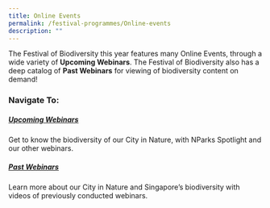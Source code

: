 ```yaml
---
title: Online Events
permalink: /festival-programmes/Online-events
description: ""
---
```

The Festival of Biodiversity this year features many Online Events, through a wide variety of **Upcoming Webinars**. The Festival of Biodiversity also has a deep catalog of **Past Webinars** for viewing of biodiversity content on demand!

### Navigate To:

##### [Upcoming Webinars](https://nparks-biodiversity-staging.netlify.app/festival-programmes/Online-events/upcoming-webinars)
Get to know the biodiversity of our City in Nature, with NParks Spotlight and our other webinars.
##### [Past Webinars](https://nparks-biodiversity-staging.netlify.app/festival-programmes/Online-events/past-webinars)
Learn more about our City in Nature and Singapore’s biodiversity with videos of previously conducted webinars.
